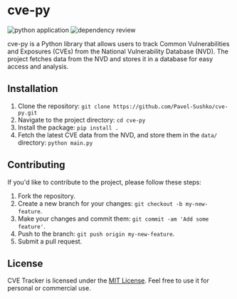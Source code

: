 # cve-py

![python application](https://github.com/Pavel-Sushko/cve-py/actions/workflows/python-app.yml/badge.svg) ![dependency review](https://github.com/Pavel-Sushko/cve-py/actions/workflows/dependency-review.yml/badge.svg)

cve-py is a Python library that allows users to track Common Vulnerabilities and Exposures (CVEs) from the National Vulnerability Database (NVD). The project fetches data from the NVD and stores it in a database for easy access and analysis.

## Installation

1. Clone the repository: `git clone https://github.com/Pavel-Sushko/cve-py.git`
2. Navigate to the project directory: `cd cve-py`
3. Install the package: `pip install .`
4. Fetch the latest CVE data from the NVD, and store them in the `data/` directory: `python main.py`

## Contributing

If you'd like to contribute to the project, please follow these steps:

1. Fork the repository.
2. Create a new branch for your changes: `git checkout -b my-new-feature`.
3. Make your changes and commit them: `git commit -am 'Add some feature'`.
4. Push to the branch: `git push origin my-new-feature`.
5. Submit a pull request.

## License

CVE Tracker is licensed under the [MIT License](https://opensource.org/licenses/MIT). Feel free to use it for personal or commercial use.
